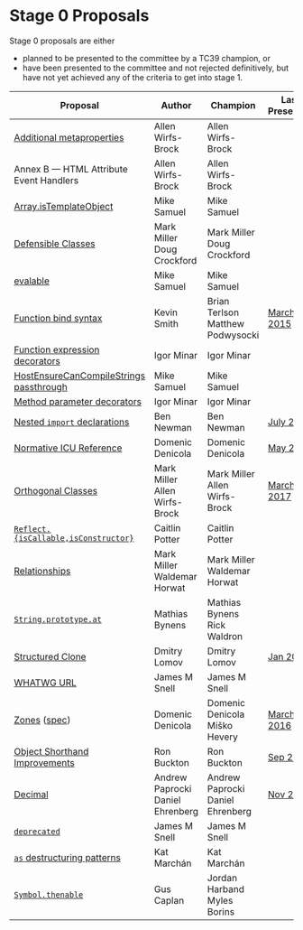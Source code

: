 # Stage 0 Proposals

Stage 0 proposals are either

* planned to be presented to the committee by a TC39 champion, or
* have been presented to the committee and not rejected definitively, but have not yet achieved any of the criteria to get into stage 1.

| Proposal                                                           | Author                                | Champion                              | Last Presented              |
| ------------------------------------------------------------------ | ------------------------------------- | ------------------------------------- | --------------------------- |
| [Additional metaproperties][metaprops]                             | Allen Wirfs-Brock                     | Allen Wirfs-Brock                     |                             |
| Annex B — HTML Attribute Event Handlers                            | Allen Wirfs-Brock                     | Allen Wirfs-Brock                     |                             |
| [Array.isTemplateObject][isTemplateObject]                         | Mike Samuel                           | Mike Samuel                               |                             |
| [Defensible Classes][defensible-classes]                           | Mark Miller<br />Doug Crockford       | Mark Miller<br />Doug Crockford       |                             |
| [evalable][]                                                       | Mike Samuel                           | Mike Samuel                            |                             |
| [Function bind syntax][bind-syntax]                                | Kevin Smith                           | Brian Terlson<br />Matthew Podwysocki | [March 2015][bind-notes]    |
| [Function expression decorators][func-expr-decorators]             | Igor Minar                            | Igor Minar                            |                             |
| [HostEnsureCanCompileStrings passthrough][heccspt]                 | Mike Samuel                           | Mike Samuel                               |                             |
| [Method parameter decorators][method-param-decorators]             | Igor Minar                            | Igor Minar                            |                             |
| [Nested `import` declarations][nested-imports]                     | Ben Newman                            | Ben Newman                            | [July 2016][nested-notes]   |
| [Normative ICU Reference][icu]                                     | Domenic Denicola                      | Domenic Denicola                      | [May 2017][icu-notes]       |
| [Orthogonal Classes][ortho]                                        | Mark Miller<br />Allen Wirfs-Brock    | Mark Miller<br />Allen Wirfs-Brock    | [March 2017][ortho-notes]   |
| [`Reflect.{isCallable,isConstructor}`][is-callable-is-constructor] | Caitlin Potter                        | Caitlin Potter                        |                             |
| [Relationships][relationships]                                     | Mark Miller<br />Waldemar Horwat      | Mark Miller<br />Waldemar Horwat      |                             |
| [`String.prototype.at`][string-at]                                 | Mathias Bynens                        | Mathias Bynens<br />Rick Waldron      |                             |
| [Structured Clone][clone]                                          | Dmitry Lomov                          | Dmitry Lomov                          | [Jan 2014][clone-notes]     |
| [WHATWG URL][url]                                                  | James M Snell                         | James M Snell                         |                             |
| [Zones][zones] ([spec][zones-spec])                                | Domenic Denicola                      | Domenic Denicola<br />Miško Hevery    | [March 2016][zones-notes]   |
| [Object Shorthand Improvements][object-shorthand-improvements]     | Ron Buckton                           | Ron Buckton                           | [Sep 2017][shorthand-notes] |
| [Decimal][decimal]                                                 | Andrew Paprocki<br />Daniel Ehrenberg | Andrew Paprocki<br />Daniel Ehrenberg | [Nov 2017][decimal-notes]   |
| [`deprecated`][deprecated]                                         | James M Snell                         | James M Snell                         |                             |
| [`as` destructuring patterns][as-patterns]                         | Kat Marchán                           | Kat Marchán                           |                             |
| [`Symbol.thenable`][symbol-thenable]                               | Gus Caplan                            | Jordan Harband<br />Myles Borins      |

[metaprops]: https://github.com/allenwb/ESideas/blob/master/ES7MetaProps.md
[defensible-classes]: https://web.archive.org/web/20160804042547/http://wiki.ecmascript.org/doku.php?id=strawman:defensible_classes
[bind-syntax]: https://github.com/zenparsing/es-function-bind
[func-expr-decorators]: https://goo.gl/8MmCMG
[method-param-decorators]: https://goo.gl/r1XT9b
[nested-imports]: https://github.com/benjamn/reify/blob/master/PROPOSAL.md
[icu]: https://github.com/tc39/tc39-notes/blob/master/es8/2017-05/may-23.md#normative-icu-reference
[ortho]: https://github.com/erights/Orthogonal-Classes
[is-callable-is-constructor]: https://github.com/caitp/TC39-Proposals/blob/master/tc39-reflect-isconstructor-iscallable.md
[relationships]: https://web.archive.org/web/20160804042554/http://wiki.ecmascript.org/doku.php?id=strawman:relationships
[string-at]: https://github.com/mathiasbynens/String.prototype.at
[clone]: https://github.com/dslomov-chromium/ecmascript-structured-clone
[url]: https://github.com/jasnell/proposal-url
[zones]: https://github.com/domenic/zones
[zones-spec]: https://domenic.github.io/zones/
[object-shorthand-improvements]: https://github.com/rbuckton/proposal-shorthand-improvements
[decimal]: https://docs.google.com/presentation/d/1jPsw7EGsS6BW59_BDRu9o0o3UwSXQeUhi38QG55ZoPI/edit?pli=1#slide=id.p
[deprecated]: https://github.com/jasnell/proposal-deprecated
[as-patterns]: https://github.com/zkat/proposal-as-patterns
[bind-notes]: https://github.com/tc39/tc39-notes/blob/b8da60318b564f136cbe8385f17f42abc0666cdd/es6/2015-03/mar-25.md#6vi-function-bind-and-private-fields-redux-kevin-smith
[nested-notes]: https://github.com/tc39/tc39-notes/blob/b8da60318b564f136cbe8385f17f42abc0666cdd/es7/2016-07/jul-27.md#10iiic-nested-import-declaration
[icu-notes]: https://github.com/tc39/tc39-notes/blob/master/es8/2017-05/may-23.md#normative-icu-reference
[ortho-notes]: https://github.com/tc39/tc39-notes/blob/61dc2f45829a0663af0b4b1d6690717dc70d30d9/es8/2017-03/mar-22.md#10iiia-orthogonal-classes
[clone-notes]: https://github.com/tc39/tc39-notes/blob/b8da60318b564f136cbe8385f17f42abc0666cdd/es6/2014-01/jan-30.md#structured-clone
[zones-notes]: https://github.com/tc39/tc39-notes/blob/61dc2f45829a0663af0b4b1d6690717dc70d30d9/es7/2016-03/march-29.md#zones-update
[shorthand-notes]: https://github.com/tc39/tc39-notes/blob/61dc2f45829a0663af0b4b1d6690717dc70d30d9/es8/2017-09/sep-28.md#13i-object-shorthand-improvements
[builtins-notes]: https://github.com/tc39/tc39-notes/blob/61dc2f45829a0663af0b4b1d6690717dc70d30d9/es8/2017-09/sep-28.md#14ia-builtinstypeof-and-builtinsis
[decimal-notes]: https://github.com/rwaldron/tc39-notes/blob/b8da60318b564f136cbe8385f17f42abc0666cdd/es8/2017-11/nov-29.md#9ivb-decimal-for-stage-0
[symbol-thenable]: https://github.com/devsnek/proposal-symbol-thenable
[isTemplateObject]: https://github.com/mikesamuel/proposal-array-is-template-object
[heccspt]: https://github.com/mikesamuel/proposal-hostensurecancompilestrings-passthru
[evalable]: https://github.com/mikesamuel/evalable
